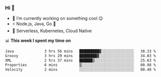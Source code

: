 ### Hi 👋

<!--
**nodejh/nodejh** is a ✨ _special_ ✨ repository because its `README.md` (this file) appears on your GitHub profile.

Here are some ideas to get you started:

- 🔭 I’m currently working on ...
- 🌱 I’m currently learning ...
- 👯 I’m looking to collaborate on ...
- 🤔 I’m looking for help with ...
- 💬 Ask me about ...
- 📫 How to reach me: ...
- 😄 Pronouns: ...
- ⚡ Fun fact: ...
-->

- 🔭 I’m currently working on something cool :wink:
- ⚡ Node.js, Java, Go :thought_balloon:
- 🤖 Serverless, Kubernetes, Cloud Native

📊 **This week I spent my time on**

<!--START_SECTION:waka-->

```txt
Java              3 hrs 56 mins   █████████▓░░░░░░░░░░░░░░░   38.33 %
Groovy            3 hrs 29 mins   ████████▓░░░░░░░░░░░░░░░░   34.03 %
XML               2 hrs 37 mins   ██████▒░░░░░░░░░░░░░░░░░░   25.63 %
Properties        6 mins          ▒░░░░░░░░░░░░░░░░░░░░░░░░   00.98 %
Velocity          2 mins          ░░░░░░░░░░░░░░░░░░░░░░░░░   00.48 %
```

<!--END_SECTION:waka-->


<!--
:traffic_light: **Visitors**

![visitors](https://visitor-badge.glitch.me/badge?page_id=nodejh.nodejh)
-->
